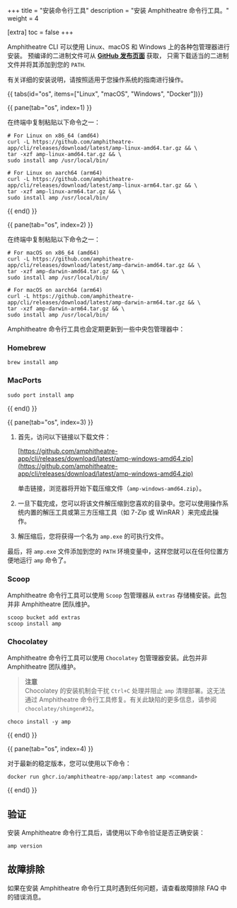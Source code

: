 +++
title = "安装命令行工具"
description = "安装 Amphitheatre 命令行工具。"
weight = 4

[extra]
toc = false
+++

Amphitheatre CLI 可以使用 Linux、macOS 和 Windows 上的各种包管理器进行安装。
预编译的二进制文件可从 [**GitHub 发布页面**](https://github.com/amphitheatre-app/cli/releases) 获取，
只需下载适当的二进制文件并将其添加到您的 `PATH`.

有关详细的安装说明，请按照适用于您操作系统的指南进行操作。

{{ tabs(id="os", items=["Linux", "macOS", "Windows", "Docker"])}}

{{ pane(tab="os", index=1) }}

在终端中复制粘贴以下命令之一：

```
# For Linux on x86_64 (amd64)
curl -L https://github.com/amphitheatre-app/cli/releases/download/latest/amp-linux-amd64.tar.gz && \
tar -xzf amp-linux-amd64.tar.gz && \
sudo install amp /usr/local/bin/
```

```
# For Linux on aarch64 (arm64)
curl -L https://github.com/amphitheatre-app/cli/releases/download/latest/amp-linux-arm64.tar.gz && \
tar -xzf amp-linux-arm64.tar.gz && \
sudo install amp /usr/local/bin/
```

{{ end() }}

{{ pane(tab="os", index=2) }}

在终端中复制粘贴以下命令之一：

```
# For macOS on x86_64 (amd64)
curl -L https://github.com/amphitheatre-app/cli/releases/download/latest/amp-darwin-amd64.tar.gz && \
tar -xzf amp-darwin-amd64.tar.gz && \
sudo install amp /usr/local/bin/
```

```
# For macOS on aarch64 (arm64)
curl -L https://github.com/amphitheatre-app/cli/releases/download/latest/amp-darwin-arm64.tar.gz && \
tar -xzf amp-darwin-arm64.tar.gz && \
sudo install amp /usr/local/bin/
```

Amphitheatre 命令行工具也会定期更新到一些中央包管理器中：

### Homebrew

```
brew install amp
```

### MacPorts

```
sudo port install amp
```

{{ end() }}

{{ pane(tab="os", index=3) }}

1. 首先，访问以下链接以下载文件：

    [https://github.com/amphitheatre-app/cli/releases/download/latest/amp-windows-amd64.zip](https://github.com/amphitheatre-app/cli/releases/download/latest/amp-windows-amd64.zip)

    单击链接，浏览器将开始下载压缩文件（`amp-windows-amd64.zip`）。

2. 一旦下载完成，您可以将该文件解压缩到您喜欢的目录中。您可以使用操作系统内置的解压工具或第三方压缩工具（如 7-Zip 或 WinRAR ）来完成此操作。

3. 解压缩后，您将获得一个名为 `amp.exe` 的可执行文件。

最后，将 `amp.exe` 文件添加到您的 `PATH` 环境变量中，这样您就可以在任何位置方便地运行 `amp` 命令了。

### Scoop

Amphitheatre 命令行工具可以使用 `Scoop` 包管理器从 `extras` 存储桶安装。此包并非 Amphitheatre 团队维护。

```
scoop bucket add extras
scoop install amp
```

### Chocolatey

Amphitheatre 命令行工具可以使用 `Chocolatey` 包管理器安装。此包并非 Amphitheatre 团队维护。

> **注意**\
Chocolatey 的安装机制会干扰 `Ctrl+C` 处理并阻止 `amp` 清理部署。这无法通过 Amphitheatre 命令行工具修复。有关此缺陷的更多信息，请参阅 `chocolatey/shimgen#32`。

```
choco install -y amp
```

{{ end() }}

{{ pane(tab="os", index=4) }}

对于最新的稳定版本，您可以使用以下命令：

```
docker run ghcr.io/amphitheatre-app/amp:latest amp <command>
```

{{ end() }}

## 验证

安装 Amphitheatre 命令行工具后，请使用以下命令验证是否正确安装：

```
amp version
```

## 故障排除

如果在安装 Amphitheatre 命令行工具时遇到任何问题，请查看故障排除 FAQ 中的错误消息。
